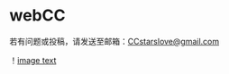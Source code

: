 # webCC
若有问题或投稿，请发送至邮箱：CCstarslove@gmail.com

！[image text](https://raw.githubusercontent.com/CC-starlove/webCC/main/imgs/watch1.gif)
